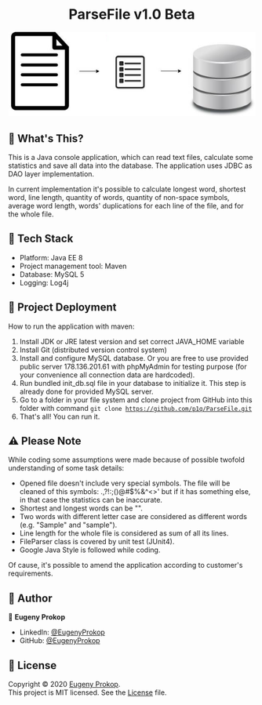 <h1 align="center">ParseFile v1.0 Beta</h1>

<p align="center"><img src="https://github.com/p1q/ParseFile/blob/master/src/main/resources/logo.jpg" title="InternetShopLogo" /></p>

## :page_facing_up: What's This?
<p>This is a Java console application, which can read text files, calculate some statistics and save all data into the database. The application uses JDBC as DAO layer implementation.</p>
<p>In current implementation it's possible to calculate longest word, shortest word, line length, quantity of words, quantity of non-space symbols, average word length, words' duplications for each line of the file, and for the whole file.</p>

## :nut_and_bolt: Tech Stack
- Platform: Java EE 8
- Project management tool: Maven
- Database: MySQL 5
- Logging: Log4j

## :rocket: Project Deployment
How to run the application with maven:
1. Install JDK or JRE latest version and set correct JAVA_HOME variable
2. Install Git (distributed version control system)
3. Install and configure MySQL database. Or you are free to use provided public server 178.136.201.61 with phpMyAdmin for testing purpose (for your convenience all connection data are hardcoded). 
4. Run bundled init_db.sql file in your database to initialize it. This step is already done for provided MySQL server.
5. Go to a folder in your file system and clone project from GitHub into this folder with command
   <code>git clone https://github.com/p1q/ParseFile.git</code>
8. That's all! You can run it.

## :warning: Please Note
While coding some assumptions were made because of possible twofold understanding of some task details:
- Opened file doesn't include very special symbols. The file will be cleaned of this symbols:  .,?!:;()@#$%&^<>'
  but if it has something else, in that case the statistics can be inaccurate. 
- Shortest and longest words can be "".
- Two words with different letter case are considered as different words (e.g. "Sample" and "sample").
- Line length for the whole file is considered as sum of all its lines.
- FileParser class is covered by unit test (JUnit4).
- Google Java Style is followed while coding.

Of cause, it's possible to amend the application according to customer's requirements. 

## :man: Author

👤 **Eugeny Prokop**

- LinkedIn: [@EugenyProkop](https://www.linkedin.com/in/eugeny-prokop)
- GitHub: [@EugenyProkop](https://github.com/p1q)

## :scroll: License

Copyright © 2020 [Eugeny Prokop](https://github.com/p1q).<br />
This project is MIT licensed. See the [License](https://github.com/p1q/ParseFile/blob/master/LICENSE) file.
